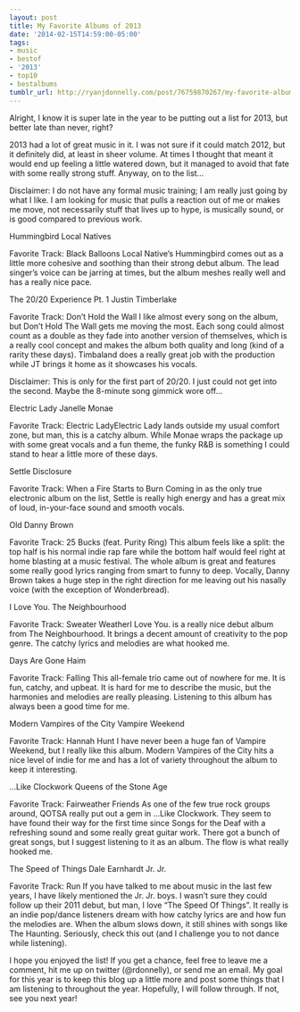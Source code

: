 ```yaml
---
layout: post
title: My Favorite Albums of 2013
date: '2014-02-15T14:59:00-05:00'
tags:
- music
- bestof
- '2013'
- top10
- bestalbums
tumblr_url: http://ryanjdonnelly.com/post/76759870267/my-favorite-albums-of-2013
---
```


Alright, I know it is super late in the year
to be putting out a list for 2013, but better
late than never, right?



2013 had a lot of great music in it. I was
not sure if it could match 2012, but it
definitely did, at least in sheer volume.
At times I thought that meant it would end
up feeling a little watered down, but it
managed to avoid that fate with some really
strong stuff. Anyway, on to the list…


Disclaimer: I do not have any formal music training;
I am really just going by what I like. I am
looking for music that pulls a reaction out
of me or makes me move, not necessarily stuff
that lives up to hype, is musically sound, or
is good compared to previous work.



Hummingbird
Local Natives


Favorite Track: Black Balloons
Local Native’s Hummingbird comes out as a little more
cohesive and soothing than their strong debut album. The lead
singer’s voice can be jarring at times, but the album meshes
really well and has a really nice pace.




The 20/20 Experience Pt. 1
Justin Timberlake


Favorite Track: Don’t Hold the Wall
I like almost every song on the album, but Don’t Hold
The Wall gets me moving the most. Each song could almost
count as a double as they fade into another version of themselves,
which is a really cool concept and makes the album
both quality and long (kind of a rarity these days). Timbaland
does a really great job with the production while JT brings
it home as it showcases his vocals.

Disclaimer: This is only for the first part of 20/20. I
just could not get into the second. Maybe the 8-minute song
gimmick wore off…




Electric Lady
Janelle Monae


Favorite Track: Electric LadyElectric Lady lands outside my usual comfort zone,
but man, this is a catchy album. While Monae wraps the package
up with some great vocals and a fun theme, the funky R&B is
something I could stand to hear a little more of these days.




Settle
Disclosure


Favorite Track: When a Fire Starts to Burn
Coming in as the only true electronic album on the list,
Settle is really high energy and has a great mix
of loud, in-your-face sound	and smooth vocals.




Old
Danny Brown


Favorite Track: 25 Bucks (feat. Purity Ring)
This album feels like a split: the top half is his normal indie rap
fare while the bottom half  would feel right at home blasting
at a music festival. The whole album is great and features
some really good lyrics ranging from smart to funny to deep.
Vocally, Danny Brown takes a huge step in the right direction for
me leaving out his nasally voice (with the exception of
Wonderbread).




I Love You.
The Neighbourhood


Favorite Track: Sweater WeatherI Love You. is a really nice debut album from
The Neighbourhood. It brings a decent amount of creativity
to the pop genre. The catchy lyrics and melodies are what
hooked me.




Days Are Gone
Haim


Favorite Track: Falling
This all-female trio came out of nowhere for me.
It is fun, catchy, and upbeat. It is hard for me to
describe the music, but the harmonies and melodies are
really pleasing. Listening to this album has always
been a good time for me.




Modern Vampires of the City
Vampire Weekend


Favorite Track: Hannah Hunt
I have never been a huge fan of Vampire Weekend, but
I really like this album. Modern Vampires of the
City hits a nice level of indie for me and has a lot
of variety throughout the album to keep it interesting.




…Like Clockwork
Queens of the Stone Age


Favorite Track: Fairweather Friends
As one of the few true rock groups around, QOTSA
really put out a gem in …Like Clockwork.
They seem to have found their way for the first time since
Songs for the Deaf with a refreshing sound and
some really great guitar work. There got a bunch of great
songs, but I suggest listening to it as an album. The flow
is what really hooked me.




The Speed of Things
Dale Earnhardt Jr. Jr.


Favorite Track: Run
If you have talked to me about music in the last
few years, I have likely mentioned the Jr. Jr.
boys. I wasn’t sure they could follow up their 2011
debut, but man, I love “The Speed Of Things”. It
really is an indie pop/dance listeners dream with
how catchy lyrics are and how fun the melodies are.
When the album slows down, it still shines
with songs like The Haunting. Seriously,
check this out (and I challenge you to not dance
while listening).





I hope you enjoyed the list! If you get a chance, feel free
to leave me a comment, hit me up on twitter
(@rdonnelly),
or send me an email. My goal for this year is to keep this
blog up a little more and post some things that I am
listening to throughout the year. Hopefully, I will follow
through. If not, see you next year!
